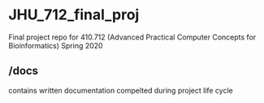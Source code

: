 # JHU_712_final_proj
Final project repo for 410.712 (Advanced Practical Computer Concepts for Bioinformatics) Spring 2020

## /docs
contains written documentation compelted during project life cycle
